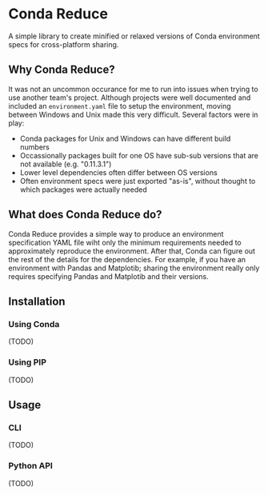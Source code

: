 # Conda Reduce
A simple library to create minified or relaxed versions of Conda environment specs for cross-platform sharing.  

## Why Conda Reduce?
It was not an uncommon occurance for me to run into issues when trying to use another team's project.  Although projects were well documented and included an `environment.yaml` file to setup the environment, moving between Windows and Unix made this very difficult.  Several factors were in play:
- Conda packages for Unix and Windows can have different build numbers
- Occassionally packages built for one OS have sub-sub versions that are not available (e.g. "0.11.3.1")
- Lower level dependencies often differ between OS versions
- Often environment specs were just exported "as-is", without thought to which packages were actually needed

## What does Conda Reduce do?
Conda Reduce provides a simple way to produce an environment specification YAML file wiht only the minimum requirements needed to approximately reproduce the environment.  After that, Conda can figure out the rest of the details for the dependencies.  For example, if you have an environment with Pandas and Matplotib; sharing the environment really only requires specifying Pandas and Matplotib and their versions.

## Installation
### Using Conda
(TODO)
### Using PIP
(TODO)

## Usage
### CLI
(TODO)
### Python API
(TODO)